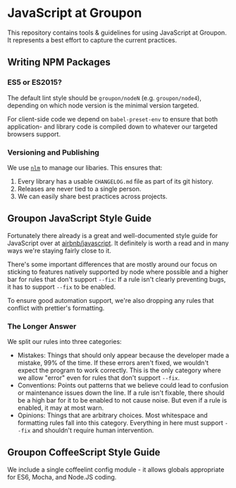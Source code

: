 # JavaScript at Groupon

This repository contains tools & guidelines for using JavaScript at Groupon.
It represents a best effort to capture the current practices.

## Writing NPM Packages

### ES5 or ES2015?

The default lint style should be `groupon/nodeN` (e.g. `groupon/node4`),
depending on which node version is the minimal version targeted.

For client-side code we depend on `babel-preset-env` to ensure that both application-
and library code is compiled down to whatever our targeted browsers support.

### Versioning and Publishing

We use [`nlm`](https://github.com/groupon/nlm) to manage our libaries.
This ensures that:

1. Every library has a usable `CHANGELOG.md` file as part of its git history.
1. Releases are never tied to a single person.
1. We can easily share best practices across projects.

## Groupon JavaScript Style Guide

Fortunately there already is a great and well-documented style guide for JavaScript over at [airbnb/javascript](https://github.com/airbnb/javascript).
It definitely is worth a read and in many ways we're staying fairly close to it.

There's some important differences that are mostly around our focus on sticking to features natively supported by node where possible
and a higher bar for rules that don't support `--fix`:
If a rule isn't clearly preventing bugs, it has to support `--fix` to be enabled.

To ensure good automation support, we're also dropping any rules that conflict with prettier's formatting.

### The Longer Answer

We split our rules into three categories:

* Mistakes: Things that should only appear because the developer made a mistake, 99% of the time.
  If these errors aren't fixed, we wouldn't expect the program to work correctly.
  This is the only category where we allow "error" even for rules that don't support `--fix`.
* Conventions: Points out patterns that we believe could lead to confusion or maintenance issues down the line.
  If a rule isn't fixable, there should be a high bar for it to be enabled to not cause noise.
  But even if a rule is enabled, it may at most warn.
* Opinions: Things that are arbitrary choices. Most whitespace and formatting rules fall into this category.
  Everything in here must support `--fix` and shouldn't require human intervention.

## Groupon CoffeeScript Style Guide

We include a single coffeelint config module - it allows globals appropriate for ES6, Mocha, and Node.JS coding.

